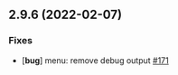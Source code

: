 ## 2.9.6 (2022-02-07)

### Fixes

- [**bug**] menu: remove debug output [#171](https://github.com/McShelby/hugo-theme-relearn/issues/171)
